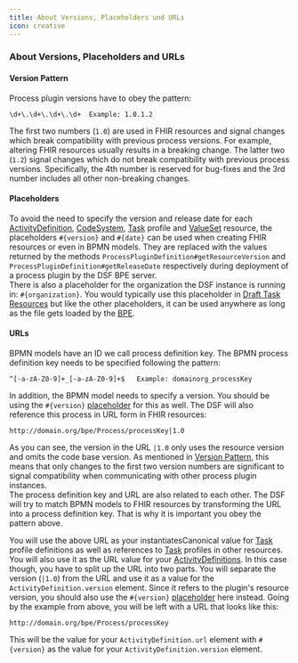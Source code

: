 ```yaml
---
title: About Versions, Placeholders und URLs
icon: creative
---
```


### About Versions, Placeholders and URLs

#### Version Pattern

Process plugin versions have to obey the pattern:
```
\d+\.\d+\.\d+\.\d+  Example: 1.0.1.2
```

The first two numbers (`1.0`) are used in FHIR resources and signal changes which break compatibility with previous
process versions. For example, altering FHIR resources usually results in a breaking change. The latter two (`1.2`) signal changes which do not break compatibility with previous process versions. Specifically,
the 4th number is reserved for bug-fixes and the 3rd number includes all other non-breaking changes.

#### Placeholders

To avoid the need to specify the version and release date for each [ActivityDefinition](../../concepts/fhir/activitydefinition.md), [CodeSystem](../../concepts/fhir/codesystem.md),
[Task](../../concepts/fhir/task.md) profile and [ValueSet](../../concepts/fhir/valueset.md) resource,
the placeholders `#{version}` and `#{date}` can be used when creating FHIR resources or even in BPMN models.
They are replaced with the values returned by the methods `ProcessPluginDefinition#getResourceVersion`
and `ProcessPluginDefinition#getReleaseDate` respectively during deployment of a process plugin by the DSF BPE server.  
There is also a placeholder for the organization the DSF instance is running in: `#{organization}`. You would typically use
this placeholder in [Draft Task Resources](draft-task-resources.md) but like the other placeholders, it can be used anywhere
as long as the file gets loaded by the [BPE](https://dsf.dev/intro/info/architecture.html#business-process-engine-bpe).

#### URLs

BPMN models have an ID we call process definition key. The BPMN process definition key needs to be specified following the pattern:
```
^[-a-zA-Z0-9]+_[-a-zA-Z0-9]+$   Example: domainorg_processKey
```
In addition, the BPMN model needs to specify a version. You should be using the ``#{version}`` [placeholder](../../concepts/dsf/about-version-placeholders-and-urls.md#placeholders)
for this as well. The DSF will also reference this process in URL form in FHIR resources:
```
http://domain.org/bpe/Process/processKey|1.0
```

As you can see, the version in the URL ``|1.0`` only uses the resource version and omits the code base version.
As mentioned in [Version Pattern](about-version-placeholders-and-urls.md#version-pattern), this means that only changes to the first two
version numbers are significant to signal compatibility when communicating with other process plugin instances.  
The process definition key and URL are also related to each other. The DSF will try to match BPMN models 
to FHIR resources by transforming the URL into a process definition key. That is why it is important you obey
the pattern above.

You will use the above URL as your instantiatesCanonical value for [Task](../../concepts/fhir/task.md) profile definitions as well as references
to [Task](../../concepts/fhir/task.md) profiles in other resources.
You will also use it as the URL value for your [ActivityDefinitions](../../concepts/fhir/activitydefinition.md). In this case though, you
have to split up the URL into two parts. You will separate the version (``|1.0``) from the URL and use it as a value for the
`ActivityDefinition.version` element. Since it refers to the plugin's resource version, you should also use the `#{version}`
[placeholder](about-version-placeholders-and-urls.md#placeholders) here instead. Going by the example from above, you will be left with a URL that looks
like this:
```
http://domain.org/bpe/Process/processKey
```
This will be the value for your `ActivityDefinition.url` element with `#{version}` as the value for your `ActivityDefinition.version` element.